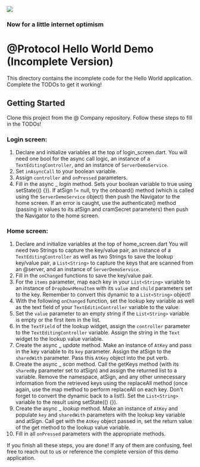 <img src="https://atsign.dev/assets/img/@developersmall.png?sanitize=true">

### Now for a little internet optimism

# @Protocol Hello World Demo (Incomplete Version)

This directory contains the incomplete code for the Hello World application. Complete the 
TODOs to get it working!

## Getting Started

Clone this project from the @ Company repository. Follow these steps to fill in the TODOs!

### Login screen:
1. Declare and initialize variables at the top of login_screen.dart. You will need one bool
for the async call logic, an instance of a `TextEditingController`, and an instance of 
`ServerDemoService`.
2. Set `inAsyncCall` to your boolean variable.
3. Assign `controller` and `onPressed` parameters.
4. Fill in the async _ _login_ method. Sets your boolean variable to true using setState(() {}).
If atSign != null, try the onboard() method (which is called using the `ServerDemoService` object) 
then push the Navigator to the home screen. If an error is caught, use the authenticate() method 
(passing in values to its atSign and cramSecret parameters) then push the Navigator to the home screen.

### Home screen:
1. Declare and initialize variables at the top of home_screen.dart You will need two Strings to
capture the key/value pair, an instance of a `TextEditingController` as well as two Strings to save
the lookup key/value pair, a `List<String>` to capture the keys that are scanned from an @server, and
an instance of `ServerDemoService`.
2. Fill in the `onChanged` functions to save the key/value pair.
3. For the `items` parameter, map each key in your `List<String>` variable to an instance of `DropDownMenuItem`
with its `value` and `child` parameters set to the key. Remember to convert this dynamic to a `List<String>` object!
4. With the following `onChanged` function, set the lookup key variable as well as the text field of your `TextEditinController`
variable to the value. 
5. Set the `value` parameter to an empty string if the `List<String>` variable is empty or the first item in the list.
6. In the `TextField` of the lookup widget, assign the `controller` parameter to the `TextEditingController` variable.
Assign the string in the `Text` widget to the lookup value variable.
7. Create the async _ _update_ method. Make an instance of `AtKey` and pass in the key variable to its `key` parameter. Assign 
the atSign to the `sharedWith` parameter. Pass this `AtKey` object into the put verb.
8. Create the async _ _scan_ method. Call the getKeys method (with its `sharedBy` parameter set to atSign) and assign the returned
list to a variable. Remove the namespace, atSign, and any other unnecessary information from the retrieved keys using the replaceAll
method (once again, use the map method to perform replaceAll on each key. Don't forget to convert the dynamic back to a list!). Set
the `List<String>` variable to the result using setState(() {}).
9. Create the async _ _lookup_ method. Make an instance of `AtKey` and populate `key` and `sharedWith` parameters with the lookup key variable
and atSign. Call get with the `AtKey` object passed in, set the return value of the get method to the lookup value variable.
10. Fill in all `onPressed` parameters with the appropriate methods.

If you finish all these steps, you are done! If any of them are confusing, feel free to reach out to us or reference the complete version
of this demo application.
